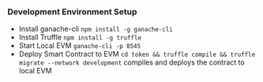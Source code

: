 ### Development Environment Setup
- Install ganache-cli `npm install -g ganache-cli`
- Install Truffle `npm install -g truffle`
- Start Local EVM `ganache-cli -p 8545`
- Deploy Smart Contract to EVM `cd token && truffle compile && truffle migrate --network development` compiles and deploys the contract to local EVM